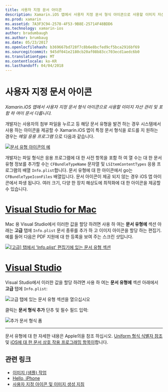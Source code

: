 ```yaml
---
title: 사용자 지정 문서 아이콘
description: Xamarin.iOS 앱에서 사용자 지정 문서 형식 아이콘으로 사용할 이미지 자산 관리 및 포함 하 여이 문서 다룹니다.
ms.prod: xamarin
ms.assetid: 7A3F3C94-2578-4F53-9B8E-25714F48BDD6
ms.technology: xamarin-ios
author: bradumbaugh
ms.author: brumbaug
ms.date: 05/23/2017
ms.openlocfilehash: b369667bd728f7c8b6e8bcfed9cf5bca2916bf69
ms.sourcegitcommit: 945df041e2180cb20af08b83cc703ecd1aedc6b0
ms.translationtype: MT
ms.contentlocale: ko-KR
ms.lasthandoff: 04/04/2018
---
```

# <a name="custom-document-icons"></a>사용자 지정 문서 아이콘

_Xamarin.iOS 앱에서 사용자 지정 문서 형식 아이콘으로 사용할 이미지 자산 관리 및 포함 하 여이 문서 다룹니다._

개발자는 사용자의 첨부 파일을 누르고 등 해당 문서 유형을 발견 하는 경우 시스템에서 사용 하는 아이콘을 제공할 수 Xamarin.iOS 앱이 특정 문서 형식을 로드를 지 원하는 경우는 *메일 응용 프로그램* 으로 다음과 같습니다.

 [![](custom-document-types-images/17.png "문서 유형 아이콘의 예")](custom-document-types-images/17.png#lightbox)

개발자는 파일 형식은 응용 프로그램에 대 한 사전 항목을 포함 하 여 열 수는 대 한 문서 유형 정보를 추가할 수는 `CFBundleTypeName` 문자열 및 `LSItemContentTypes` 응용 프로그램의 배열 `Info.plist`합니다. 문서 유형에 대 한 아이콘에서 go는 `CFBundleTypeIconFiles` 배열입니다. 문서 아이콘이 제공 되지 않는 경우 iOS 앱 아이콘에서 파생 됩니다.
여러 크기, 다양 한 장치 해상도에 최적화에 대 한 아이콘을 제공할 수 있습니다. 

# <a name="visual-studio-for-mactabvsmac"></a>[Visual Studio for Mac](#tab/vsmac)

Mac 용 Visual Studio에서 이러한 값을 할당 하려면 사용 하 여는 **문서 유형에** 섹션 아래는 **고급** 탭에 `Info.plist` 문서 종류를 추가 하 고 이미지 아이콘을 할당 하는 편집기. 예를 들어 다음은 PDF 지원에 대 한 등록을 보여 주는 스크린 샷입니다.

 [![](custom-document-types-images/18.png "[고급] 탭에서 'Info.plist' 편집기에 있는 문서 유형 섹션")](custom-document-types-images/18.png#lightbox)
 
# <a name="visual-studiotabvswin"></a>[Visual Studio](#tab/vswin)

Visual Studio에서 이러한 값을 할당 하려면 사용 하 여는 **문서 유형에** 섹션 아래에서 **고급** 탭에 `Info.plist`:

 ![](custom-document-types-images/doc01w.png "고급 탭에 있는 문서 유형 섹션을 열으십시오")

클릭는 **문서 형식 추가** 단추 및 필수 필드 입력:

![](custom-document-types-images/doc02w.png "추가 문서 형식 폼")

-----


문서 유형에 대 한 자세한 내용은 Apple의을 참조 하십시오. [Uniform 형식 식별자 참조](http://developer.apple.com/library/ios/#documentation/Miscellaneous/Reference/UTIRef/Articles/System-DeclaredUniformTypeIdentifiers.html) 및 [iOS에 대 한 문서 상호 작용 프로그래밍 항목이](http://developer.apple.com/library/ios/#documentation/FileManagement/Conceptual/DocumentInteraction_TopicsForIOS/Introduction/Introduction.html)합니다.


## <a name="related-links"></a>관련 링크

- [이미지 (샘플) 작업](https://developer.xamarin.com/samples/WorkingWithImages/)
- [Hello, iPhone](~/ios/get-started/hello-ios/index.md)
- [사용자 지정 아이콘 및 이미지 생성 지침](http://developer.apple.com/library/ios/#documentation/UserExperience/Conceptual/MobileHIG/IconsImages/IconsImages.html)
